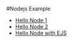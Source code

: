 #Nodejs Example
- [Hello Node 1](hello.js)
- [Hello Node 2](hello2.js)
- [Hello Node with EJS](helloejs)
